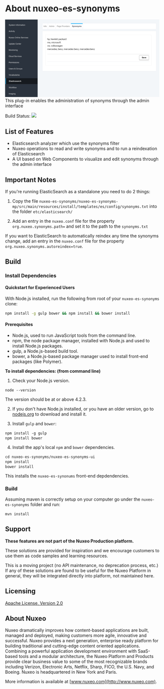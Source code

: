 # About nuxeo-es-synonyms

<img src="Screen-Shot.png"/>  
This plug-in enables the administration of synonyms through the admin interface

Build Status: <a href='https://qa.nuxeo.org/jenkins/view/sandbox/job/Sandbox/job/sandbox_nuxeo-es-synonyms-master/'><img src='https://qa.nuxeo.org/jenkins/buildStatus/icon?job=Sandbox/sandbox_nuxeo-es-synonyms-master'></a>


## List of Features

- Elasticsearch analyzer which use the synonyms filter
- Nuxeo operations to read and write synonyms and to run a reindexation of Elasticsearch
- A UI based on Web Components to visualize and edit synonyms through the admin interface

## Important Notes

If you're running ElasticSearch as a standalone you need to do 2 things:

1. Copy the file `nuxeo-es-synonyms/nuxeo-es-synonyms-mp/src/main/resources/install/templates/es/config/synonyms.txt` into the folder `etc/elasticsearch/`

2. Add an entry in the `nuxeo.conf` file for the property `org.nuxeo.synonyms.path=` and set it to the path to the `synonyms.txt`

If you want to ElasticSearch to automatically reindex any time the synonyms change, add an entry in the `nuxeo.conf` file for the property `org.nuxeo.synonyms.autoreindex=true`.


## Build

### Install Dependencies

#### Quickstart for Experienced Users

With Node.js installed, run the following from root of your `nuxeo-es-synonyms` clone:

```sh
npm install -g gulp bower && npm install && bower install
```

#### Prerequisites

- Node.js, used to run JavaScript tools from the command line.
- npm, the node package manager, installed with Node.js and used to install Node.js packages.
- gulp, a Node.js-based build tool.
- bower, a Node.js-based package manager used to install front-end packages (like Polymer).

**To install dependencies: (from command line)**

1.  Check your Node.js version.

```
node --version
```

The version should be at or above 4.2.3.

2.  If you don't have Node.js installed, or you have an older version, go to [nodejs.org](https://nodejs.org) to download and install it.

3.  Install `gulp` and `bower`:

```
npm install -g gulp
npm install bower
```

4.  Install the app's local `npm` and `bower` dependencies.

```
cd nuxeo-es-synonyms/nuxeo-es-synonyms-ui
npm install
bower install
```

This installs the `nuxeo-es-synonums` front-end depdendencies.

### Build

Assuming maven is correctly setup on your computer go under the `nuxeo-es-synonyms` folder and run:

```
mvn install
```

## Support

**These features are not part of the Nuxeo Production platform.**

These solutions are provided for inspiration and we encourage customers to use them as code samples and learning resources.

This is a moving project (no API maintenance, no deprecation process, etc.) If any of these solutions are found to be useful for the Nuxeo Platform in general, they will be integrated directly into platform, not maintained here.


## Licensing

[Apache License, Version 2.0](http://www.apache.org/licenses/LICENSE-2.0)


## About Nuxeo

Nuxeo dramatically improves how content-based applications are built, managed and deployed, making customers more agile, innovative and successful. Nuxeo provides a next generation, enterprise ready platform for building traditional and cutting-edge content oriented applications. Combining a powerful application development environment with SaaS-based tools and a modular architecture, the Nuxeo Platform and Products provide clear business value to some of the most recognizable brands including Verizon, Electronic Arts, Netflix, Sharp, FICO, the U.S. Navy, and Boeing. Nuxeo is headquartered in New York and Paris.

More information is available at [www.nuxeo.com](http://www.nuxeo.com).
